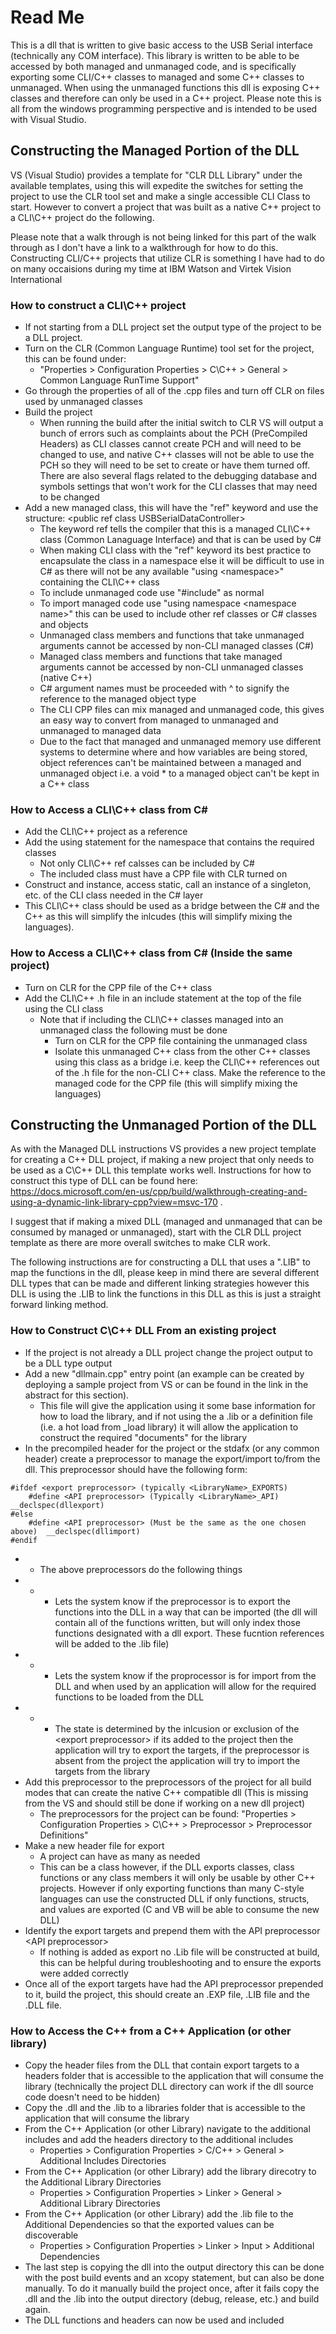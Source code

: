 # Read Me 
This is a dll that is written to give basic access to the USB Serial interface (technically any COM interface). This library is written to be able to be accessed by both managed and unmanaged code, and is specifically exporting some CLI/C++ classes to managed and some C++ classes to unmanaged. When using the unmanaged functions this dll is exposing C++ classes and therefore can only be used in a C++ project. Please note this is all from the windows programming perspective and is intended to be used with Visual Studio.
## Constructing the Managed Portion of the DLL
VS (Visual Studio) provides a template for "CLR DLL Library" under the available templates, using this will expedite the switches for setting the project to use the CLR tool set and make a single accessible CLI Class to start. However to convert a project that was built as a native C++ project to a CLI\C++ project do the following. 

Please note that a walk through is not being linked for this part of the walk through as I don't have a link to a walkthrough for how to do this. Constructing CLI/C++ projects that utilize CLR is something I have had to do on many occaisions during my time at IBM Watson and Virtek Vision International
### How to construct a CLI\C++ project
* If not starting from a DLL project set the output type of the project to be a DLL project.
* Turn on the CLR (Common Language Runtime) tool set for the project, this can be found under:
  * "Properties > Configuration Properties > C\C++ > General > Common Language RunTime Support"
* Go through the properties of all of the .cpp files and turn off CLR on files used by unmanaged classes
* Build the project
    * When running the build after the initial switch to CLR VS will output a bunch of errors such as complaints about the PCH (PreCompiled Headers) as CLI classes cannot create PCH and will need to be changed to use, and native C++ classes will not be able to use the PCH so they will need to be set to create or have them turned off. There are also several flags related to the debugging database and symbols settings that won't work for the CLI classes that may need to be changed
* Add a new managed class, this will have the "ref" keyword and use the structure: \<public ref class USBSerialDataController\> 
  * The keyword ref tells the compiler that this is a managed CLI\C++ class (Common Lanaguage Interface) and that is can be used by C#
  * When making CLI class with the "ref" keyword its best practice to encapsulate the class in a namespace else it will be difficult to use in C# as there will not be any available "using \<namespace\>" containing the CLI\C++ class
  * To include unmanaged code use "#include" as normal
  * To import managed code use "using namespace \<namespace name\>" this can be used to include other ref classes or C# classes and objects
  * Unmanaged class members and functions that take unmanaged arguments cannot be accessed by non-CLI managed classes (C#)
  * Managed class members and functions that take managed arguments cannot be accessed by non-CLI unmanaged classes (native C++)
  * C# argument names must be proceeded with ^ to signify the reference to the managed object type
  * The CLI CPP files can mix managed and unmanaged code, this gives an easy way to convert from managed to unmanaged and unmanaged to managed data
  * Due to the fact that managed and unmanaged memory use different systems to determine where and how variables are being stored, object references can't be maintained between a managed and unmanaged object i.e. a void * to a managed object can't be kept in a C++ class

### How to Access a CLI\C++ class from C#
* Add the CLI\C++ project as a reference
* Add the using statement for the namespace that contains the required classes
  * Not only CLI\C++ ref calsses can be included by C#
  * The included class must have a CPP file with CLR turned on 
* Construct and instance, access static, call an instance of a singleton, etc. of the CLI class needed in the C# layer 
* This CLI\C++ class should be used as a bridge between the C# and the C++ as this will simplify the inlcudes (this will simplify mixing the languages).
### How to Access a CLI\C++ class from C# (Inside the same project)
* Turn on CLR for the CPP file of the C++ class
* Add the CLI\C++ .h file in an include statement at the top of the file using the CLI class
  * Note that if including the CLI\C++ classes managed into an unmanaged class the following must be done
    * Turn on CLR for the CPP file containing the unmanaged class
    * Isolate this unmanaged C++ class from the other C++ classes using this class as a bridge i.e. keep the CLI\C++ references out of the .h file for the non-CLI C++ class. Make the reference to the managed code for the CPP file (this will simplify mixing the languages)
## Constructing the Unmanaged Portion of the DLL
As with the Managed DLL instructions VS provides a new project template for creating a C++ DLL project, if making a new project that only needs to be used as a C\C++ DLL this template works well. Instructions for how to construct this type of DLL can be found here: https://docs.microsoft.com/en-us/cpp/build/walkthrough-creating-and-using-a-dynamic-link-library-cpp?view=msvc-170 .

I suggest that if making a mixed DLL (managed and unmanaged that can be consumed by managed or unmanaged), start with the CLR DLL project template as there are more overall switches to make CLR work.

The following instructions are for constructing a DLL that uses a ".LIB" to map the functions in the dll, please keep in mind there are several different DLL types that can be made and different linking strategies however this DLL is using the .LIB to link the functions in this DLL as this is just a straight forward linking method.
### How to Construct C\C++ DLL From an existing project
* If the project is not already a DLL project change the project output to be a DLL type output
* Add a new "dllmain.cpp" entry point (an example can be created by deploying a sample project from VS or can be found in the link in the abstract for this section). 
  * This file will give the application using it some base information for how to load the library, and if not using the a .lib or a definition file (i.e. a hot load from _load library) it will allow the application to construct the required "documents" for the library
* In the precompiled header for the project or the stdafx (or any common header) create a preprocessor to manage the export/import to/from the dll. This preprocessor should have the following form:
``` 
#ifdef <export preprocessor> (typically <LibraryName>_EXPORTS) 
    #define <API preprocessor> (Typically <LibraryName>_API) __declspec(dllexport) 
#else 
    #define <API preprocessor> (Must be the same as the one chosen above)  __declspec(dllimport) 
#endif
```

* * The above preprocessors do the following things
* * * Lets the system know if the preprocessor is to export the functions into the DLL in a way that can be imported (the dll will contain all of the functions written, but will only index those functions designated with a dll export. These fucntion references will be added to the .lib file)
* * * Lets the system know if the proprocessor is for import from the DLL and when used by an application will allow for the required functions to be loaded from the DLL
* * * The state is determined by the inlcusion or exclusion of the  \<export preprocessor\> if its added to the project then the application will try to export the targets, if the preprocessor is absent from the project the application will try to import the targets from the library
* Add this preprocessor to the preprocessors of the project for all build modes that can create the native C++ compatible dll (This is missing from the VS and should still be done if working on a new dll project)
  * The preprocessors for the project can be found:  "Properties > Configuration Properties > C\C++ > Preprocessor > Preprocessor Definitions"
* Make a new header file for export
  * A project can have as many as needed
  * This can be a class however, if the DLL exports classes, class functions or any class members it will only be usable by other C++ projects. However if only exporting functions than many C-style languages can use the constructed DLL if only functions, structs, and values are exported (C and VB will be able to consume the new DLL)
* Identify the export targets and prepend them with the API preprocessor \<API preprocessor\>
  * If nothing is added as export no .Lib file will be constructed at build, this can be helpful during troubleshooting and to ensure the exports were added correctly
* Once all of the export targets have had the API preprocessor prepended to it, build the project, this should create an .EXP file, .LIB file and the .DLL file.

### How to Access the C++ from a C++ Application (or other library)
* Copy the header files from the DLL that contain export targets to a headers folder that is accessible to the application that will consume the library (technically the project DLL directory can work if the dll source code doesn't need to be hidden)
* Copy the .dll and the .lib to a libraries folder that is accessible to the application that will consume the library
* From the C++ Application (or other Library) navigate to the additional includes and add the headers directory to the additional includes
  * Properties > Configuration Properties > C/C++ > General > Additional Includes Directories
* From the C++ Application (or other Library) add the library direcotry to the Additional Library Directories
  * Properties > Configuration Properties > Linker > General > Additional Library Directories
* From the C++ Application (or other Library) add the .lib file to the Additional Dependencies so that the exported values can be discoverable
  * Properties > Configuration Properties > Linker > Input > Additional Dependencies
* The last step is copying the dll into the output directory this can be done with the post build events and an xcopy statement, but can also be done manually. To do it manually build the project once, after it fails copy the .dll and the .lib into the output directory (debug, release, etc.) and build again.
* The DLL functions and headers can now be used and included